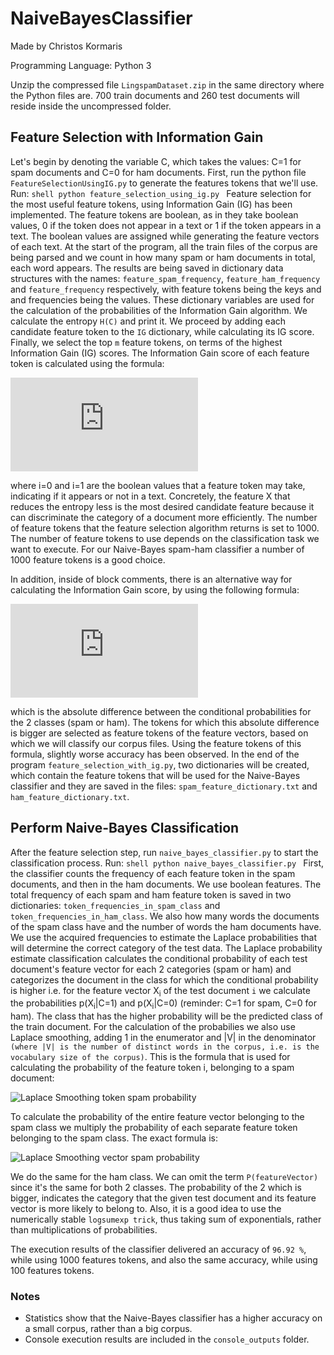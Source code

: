 # NaiveBayesClassifier

Made by Christos Kormaris

Programming Language: Python 3


Unzip the compressed file `LingspamDataset.zip` in the same directory where the Python files are. 
700 train documents and 260 test documents will reside inside the uncompressed folder.

## Feature Selection with Information Gain

Let's begin by denoting the variable C, which takes the values: C=1 for spam documents and C=0 for ham documents.
First, run the python file `FeatureSelectionUsingIG.py` to generate the features tokens that we'll use. Run:
``shell
python feature_selection_using_ig.py
``
Feature selection for the most useful feature tokens, using Information Gain (IG) has been implemented. 
The feature tokens are boolean, as in they take boolean values, 0 if the token does not appear in a text or 1 if the token appears in a text. 
The boolean values are assigned while generating the feature vectors of each text. 
At the start of the program, all the train files of the corpus are being parsed and we count in how many spam or ham documents in total, each word appears. 
The results are being saved in dictionary data structures with the names: 
`feature_spam_frequency`, `feature_ham_frequency` and `feature_frequency` respectively, 
with feature tokens being the keys and and frequencies being the values. 
These dictionary variables are used for the calculation of the probabilities of the Information Gain algorithm. 
We calculate the entropy `H(C)` and print it. We proceed by adding each candidate feature token to the `IG` dictionary, while calculating its IG score. 
Finally, we select the top `m` feature tokens, on terms of the highest Information Gain (IG) scores. 
The Information Gain score of each feature token is calculated using the formula:

![Information Gain](http://latex.codecogs.com/gif.latex?IG%28X%20%2C%20C%29%20%3D%20IG%20%28C%20%2C%20X%29%20%3D%20H%28C%29%20-%20%5Csum_%7Bi%3D0%7D%5E%7B1%7D%20%7BP%20%28X%3Di%29%20%5Ccdot%20H%20%28C%7CX%3Di%29%7D)

where i=0 and i=1 are the boolean values that a feature token may take, indicating if it appears or not in a text.
Concretely, the feature X that reduces the entropy less is the most desired candidate feature because it can discriminate the category of a document more efficiently. 
The number of feature tokens that the feature selection algorithm returns is set to 1000. 
The number of feature tokens to use depends on the classification task we want to execute. 
For our Naive-Bayes spam-ham classifier a number of 1000 feature tokens is a good choice.

In addition, inside of block comments, there is an alternative way for calculating the Information Gain score, by using the following formula:

![Information Gain alternative](http://latex.codecogs.com/gif.latex?IG%28X%2C%20C%29_%7Balt%7D%20%3D%20IG%28C%2C%20X%29_%7Balt%7D%20%3D%20%7CP%28X%3D1%7CC%3D0%29%20-%20P%20%28X%3D1%7CC%3D1%29%7C)

which is the absolute difference between the conditional probabilities for the 2 classes (spam or ham). 
The tokens for which this absolute difference is bigger are selected as feature tokens of the feature vectors, based on which we will classify our corpus files. 
Using the feature tokens of this formula, slightly worse accuracy has been observed. 
In the end of the program `feature_selection_with_ig.py`, two dictionaries will be created, 
which contain the feature tokens that will be used for the Naive-Bayes classifier and they are saved in the files: 
`spam_feature_dictionary.txt` and `ham_feature_dictionary.txt`.

## Perform Naive-Bayes Classification

After the feature selection step, run `naive_bayes_classifier.py` to start the classification process. Run:
``shell
python naive_bayes_classifier.py
``
First, the classifier counts the frequency of each feature token in the spam documents, and then in the ham documents. 
We use boolean features. The total frequency of each spam and ham feature token is saved in two dictionaries: 
`token_frequencies_in_spam_class` and `token_frequencies_in_ham_class`. 
We also how many words the documents of the spam class have and the number of words the ham documents have. 
We use the acquired frequencies to estimate the Laplace probabilities that will determine the correct category of the test data. 
The Laplace probability estimate classification calculates the conditional probability of each test document's feature vector 
for each 2 categories (spam or ham) and categorizes the document in the class for which the conditional probability is higher 
i.e. for the feature vector X<sub>i</sub> of the test document `i` we calculate the probabilities p(X<sub>i</sub>|C=1) and p(X<sub>i</sub>|C=0)
(reminder: C=1 for spam, C=0 for ham). The class that has the higher probability will be the predicted class of the train document. 
For the calculation of the probabilies we also use Laplace smoothing, adding 1 in the enumerator and |V| in the denominator
`(where |V| is the number of distinct words in the corpus, i.e. is the vocabulary size of the corpus)`. 
This is the formula that is used for calculating the probability of the feature token i, belonging to a spam document:

![Laplace Smoothing token spam probability](http://latex.codecogs.com/gif.latex?probOfFeatureTokenBelongingToSpam%20%3D%20\frac{frequencyInSpamClassForToken[i]%20&plus;%201}%20{numberOfWordsInSpamClass%20&plus;%20|V|})

To calculate the probability of the entire feature vector belonging to the spam class we multiply the probability of each separate feature token belonging to the spam class. 
The exact formula is:

![Laplace Smoothing vector spam probability](http://latex.codecogs.com/gif.latex?probOfFeatureVectorBelongingToSpam%20%3D%20\frac{P(C%3D1)}{P(featureVector)}%20\cdot%20\prod_i%20\frac{frequencyInSpamClassForToken[i]%20&plus;%201}%20{numberOfWordsInSpamClass%20&plus;%20|V|})

We do the same for the ham class. We can omit the term `P(featureVector)` since it's the same for both 2 classes. 
The probability of the 2 which is bigger, indicates the category that the given test document and its feature vector is more likely to belong to. 
Also, it is a good idea to use the numerically stable `logsumexp trick`, thus taking sum of exponentials, rather than multiplications of probabilities.

The execution results of the classifier delivered an accuracy of `96.92 %`, while using 1000 features tokens, and also the same accuracy, while using 100 features tokens.

### Notes

* Statistics show that the Naive-Bayes classifier has a higher accuracy on a small corpus, rather than a big corpus.
* Console execution results are included in the `console_outputs` folder.
